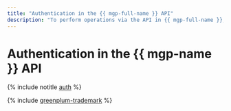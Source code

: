 ```yaml
---
title: "Authentication in the {{ mgp-full-name }} API"
description: "To perform operations via the API in {{ mgp-full-name }}, a service for managing Greenplum databases, get an IAM token for your account."
---
```


# Authentication in the {{ mgp-name }} API

{% include notitle [auth](../../_includes/authentication.md) %}

{% include [greenplum-trademark](../../_includes/mdb/mgp/trademark.md) %}